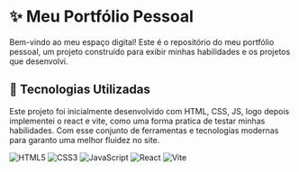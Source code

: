 # ✨ Meu Portfólio Pessoal

Bem-vindo ao meu espaço digital! Este é o repositório do meu portfólio pessoal, um projeto construído para exibir minhas habilidades e os projetos que desenvolvi.

## 🚀 Tecnologias Utilizadas

Este projeto foi inicialmente desenvolvido com HTML, CSS, JS, logo depois implementei o react e vite, como uma forma pratica de testar minhas habilidades. Com esse conjunto de ferramentas e tecnologias modernas para garanto uma melhor fluidez no site.

![HTML5](https://img.shields.io/badge/HTML5-E34F26?style=for-the-badge&logo=html5&logoColor=white) 
![CSS3](https://img.shields.io/badge/CSS3-1572B6?style=for-the-badge&logo=css3&logoColor=white) 
![JavaScript](https://img.shields.io/badge/JavaScript-F7DF1E?style=for-the-badge&logo=javascript&logoColor=black) 
![React](https://img.shields.io/badge/React-20232A?style=for-the-badge&logo=react&logoColor=61DAFB) 
![Vite](https://img.shields.io/badge/Vite-646CFF?style=for-the-badge&logo=vite&logoColor=white)
